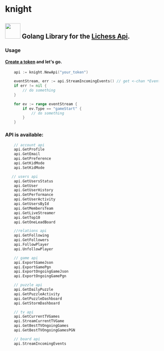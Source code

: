 # knight 
## <img height="50" src="https://images.prismic.io/lichess/5cfd2630-2a8f-4fa9-8f78-04c2d9f0e5fe_lichess-box-1024.png?auto=compress,format" width="50"/> **Golang Library for the [Lichess Api](https://lichess.org/api).** 

### Usage ###


#### [Create a token](https://lichess.org/account/oauth/token/create) and let's go.

```go
    api := knight.NewApi("your_token")
    
    eventStream, err := api.StreamIncomingEvents() // get <-chan *Event
    if err != nil {
        // do something
    }
    
    for ev := range eventStream {
        if ev.Type == "gameStart" {
            // do something
        }       
    }

```

### API is available:

```go
    // account api
    api.GetProfile
    api.GetEmail
    api.GetPreference
    api.GetKidMode
    api.SetKidMode

   // users api 	
    api.GetUsersStatus
    api.GetUser
    api.GetUserHistory
    api.GetPerformance
    api.GetUserActivity
    api.GetUsersById
    api.GetMembersTeam
    api.GetLiveStreamer
    api.GetTop10
    api.GetOneLeadBoard

    //relations api
    api.GetFollowing
    api.GetFollowers
    api.FollowPlayer
    api.UnfollowPlayer

    // game api
    api.ExportGameJson
    api.ExportGamePgn
    api.ExportOngoingGameJson
    api.ExportOngoingGamePgn

    // puzzle api
    api.GetDailyPuzzle
    api.GetPuzzleActivity
    api.GetPuzzleDashboard
    api.GetStormDashboard

    // tv api
    api.GetCurrentTVGames
    api.StreamCurrentTVGame
    api.GetBestTVOngoingGames
    api.GetBestTVOngoingGamesPGN

    // board api
    api.StreamIncomingEvents
```
